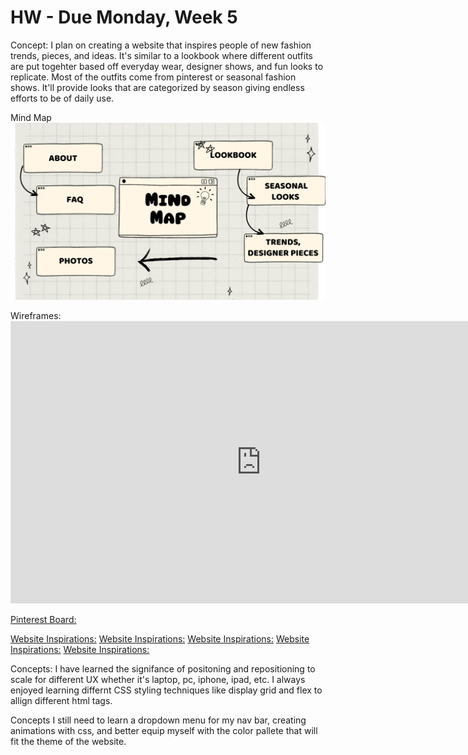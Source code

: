 # HW - Due Monday, Week 5

Concept: I plan on creating a website that inspires people of new fashion trends, pieces, and ideas. It's similar to a lookbook where different outfits are put togehter based off everyday wear, designer shows, and fun looks to replicate. Most of the outfits come from pinterest or seasonal fashion shows. It'll provide looks that are categorized by season giving endless efforts to be of daily use. 

Mind Map 
![Site map](MindMapSite.png)

Wireframes:<iframe style="border: 1px solid rgba(0, 0, 0, 0.1);" width="800" height="450" src="https://www.figma.com/embed?embed_host=share&url=https%3A%2F%2Fwww.figma.com%2Ffile%2FVQfCfbSkj5cdvEnG56vJ5k%2FMidterm-Website%3Ftype%3Ddesign%26node-id%3D1669%253A162202%26mode%3Ddesign%26t%3DrTbG1maRLHZtgaef-1" allowfullscreen></iframe>


[Pinterest Board:](https://www.pinterest.com/ayyaaxx/webfashionvisionboard/)

[Website Inspirations:](https://thommorison.com/)
[Website Inspirations:](https://www.incu.com/)
[Website Inspirations:](https://www.us.rains.com/)
[Website Inspirations:](https://www.loewe.com/usa/en/stories-collection/ss24-women-runway.html)
[Website Inspirations:](https://www.vogue.fr/fashion/galerie/fashion-trends-fall-winter-2022-2023)

Concepts: I have learned the signifance of positoning and repositioning to scale for different UX whether it's laptop, pc, iphone, ipad, etc. I always enjoyed learning differnt CSS styling techniques like display grid and flex to allign different html tags.

Concepts I still need to learn a dropdown menu for my nav bar, creating animations with css, and better equip myself with the color pallete that will fit the theme of the website. 

